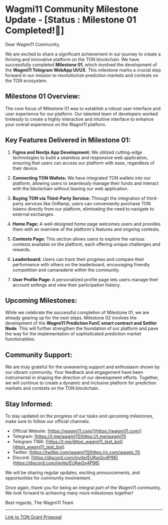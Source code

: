 
# Wagmi11 Community Milestone Update - [Status : Milestone 01 Completed!🎉]

Dear Wagmi11 Community,

We are excited to share a significant achievement in our journey to create a thriving and innovative platform on the TON blockchain. We have successfully completed **Milestone 01**, which involved the development of the **Wagmi11 Telegram WebApp UI/UX**. This milestone marks a crucial step forward in our mission to revolutionize prediction markets and contests on the TON ecosystem.

## Milestone 01 Overview:
The core focus of Milestone 01 was to establish a robust user interface and user experience for our platform. Our talented team of developers worked tirelessly to create a highly interactive and intuitive interface to enhance your overall experience on the Wagmi11 platform.

## Key Features Delivered in Milestone 01:
1. **Figma and Nextjs App Development:** We utilized cutting-edge technologies to build a seamless and responsive web application, ensuring that users can access our platform with ease, regardless of their device.

2. **Connecting TON Wallets:** We have integrated TON wallets into our platform, allowing users to seamlessly manage their funds and interact with the blockchain without leaving our web application.

3. **Buying TON via Third-Party Service:** Through the integration of third-party services like OnRamp, users can conveniently purchase TON tokens directly from our platform, eliminating the need to navigate to external exchanges.

4. **Home Page:** A well-designed home page welcomes users and provides them with an overview of the platform's features and ongoing contests.

5. **Contests Page:** This section allows users to explore the various contests available on the platform, each offering unique challenges and rewards.

6. **Leaderboard:** Users can track their progress and compare their performance with others on the leaderboard, encouraging friendly competition and camaraderie within the community.

7. **User Profile Page:** A personalized profile page lets users manage their account settings and view their participation history.

## Upcoming Milestones:
While we celebrate the successful completion of Milestone 01, we are already gearing up for the next steps. Milestone 02 involves the development of the **Wagmi11 Prediction FunC smart contract and Settler Node**. This will further strengthen the foundation of our platform and pave the way for the implementation of sophisticated prediction market functionalities.

## Community Support:
We are truly grateful for the unwavering support and enthusiasm shown by our vibrant community. Your feedback and engagement have been instrumental in shaping the direction of our development efforts. Together, we will continue to create a dynamic and inclusive platform for prediction markets and contests on the TON blockchain.

## Stay Informed:
To stay updated on the progress of our tasks and upcoming milestones, make sure to follow our official channels:

- Official Website: [https://wagmi11.com/](https://wagmi11.com/)
- Telegram: [https://t.me/wagmi11](https://t.me/wagmi11)
- Telegram TWA: [https://t.me/@ton_wagmi11_test_bot](@ton_wagmi11_test_bot)
- Twitter: [https://twitter.com/wagmi11](https://x.com/wagmi_11)
- Discord: [https://discord.com/invite/EUKwQy4P96](https://discord.com/invite/EUKwQy4P96)

We will be sharing regular updates, exciting announcements, and opportunities for community involvement.

Once again, thank you for being an integral part of the Wagmi11 community. We look forward to achieving many more milestones together!

Best regards,
The Wagmi11 Team

---

[Link to TON Grant Proposal](https://questbook.app/dashboard/?grantId=0xe92b011b2ecb97dbe168c802d582037e28036f9b&chainId=10&proposalId=0x256&isRenderingProposalBody=true)
